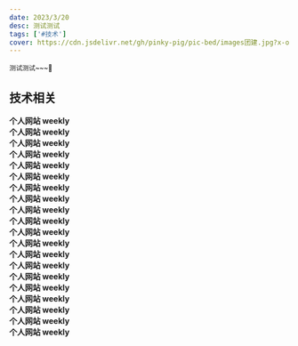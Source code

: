 ```yaml
---
date: 2023/3/20
desc: 测试测试
tags: ['#技术']
cover: https://cdn.jsdelivr.net/gh/pinky-pig/pic-bed/images团建.jpg?x-oss-process=image/resize,w_640/format,webp
---
```


<small>测试测试~~~🥰</small>  

## 技术相关

**个人网站 weekly**  
**个人网站 weekly**  
**个人网站 weekly**  
**个人网站 weekly**  
**个人网站 weekly**  
**个人网站 weekly**  
**个人网站 weekly**  
**个人网站 weekly**  
**个人网站 weekly**  
**个人网站 weekly**  
**个人网站 weekly**  
**个人网站 weekly**  
**个人网站 weekly**  
**个人网站 weekly**  
**个人网站 weekly**  
**个人网站 weekly**  
**个人网站 weekly**  
**个人网站 weekly**  
**个人网站 weekly**  
**个人网站 weekly**  
